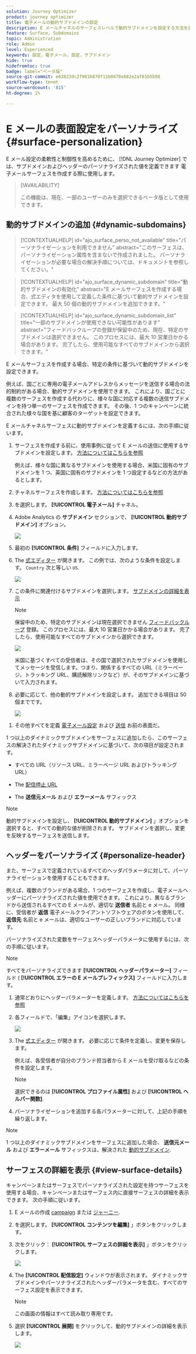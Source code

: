 ```yaml
---
solution: Journey Optimizer
product: journey optimizer
title: 電子メールの動的サブドメインの設定
description: E メールチャネルのサーフェスレベルで動的サブドメインを設定する方法を説明します
feature: Surface, Subdomains
topic: Administration
role: Admin
level: Experienced
keywords: 設定，電子メール，設定，サブドメイン
hide: true
hidefromtoc: true
badge: label="ベータ版"
source-git-commit: e63823dc2f901b870f11b0478e682e2af61b5b98
workflow-type: tm+mt
source-wordcount: '815'
ht-degree: 1%

---
```


# E メールの表面設定をパーソナライズ {#surface-personalization}

E メール設定の柔軟性と制御性を高めるために、 [!DNL Journey Optimizer] では、サブドメインおよびヘッダーのパーソナライズされた値を定義できます<!--and URL tracking parameters--> 電子メールサーフェスを作成する際に使用します。

>[!AVAILABILITY]
>
>この機能は、現在、一部のユーザーのみを選択できるベータ版として使用できます。 <!--To join the beta program, contact Adobe Customer Care.-->

## 動的サブドメインの追加 {#dynamic-subdomains}

>[!CONTEXTUALHELP]
>id="ajo_surface_perso_not_available"
>title="パーソナライゼーションを利用できません"
>abstract="このサーフェスは、パーソナライゼーション属性を含まないで作成されました。 パーソナライゼーションが必要な場合の解決手順については、ドキュメントを参照してください。"

>[!CONTEXTUALHELP]
>id="ajo_surface_dynamic_subdomain"
>title="動的サブドメインの有効化"
>abstract="E メールサーフェスを作成する場合、式エディタを使用して定義した条件に基づいて動的サブドメインを設定できます。 最大 50 個の動的サブドメインを追加できます。"

>[!CONTEXTUALHELP]
>id="ajo_surface_dynamic_subdomain_list"
>title="一部のサブドメインが使用できない可能性があります"
>abstract="フィードバックループの登録が保留中のため、現在、特定のサブドメインは選択できません。 このプロセスには、最大 10 営業日かかる場合があります。 完了したら、使用可能なすべてのサブドメインから選択できます。"

E メールサーフェスを作成する場合、特定の条件に基づいて動的サブドメインを設定できます。

例えば、国ごとに専用の電子メールアドレスからメッセージを送信する場合の法的制約がある場合、動的サブドメインを使用できます。 これにより、国ごとに複数のサーフェスを作成する代わりに、様々な国に対応する複数の送信サブドメインを持つ単一のサーフェスを作成できます。 その後、1 つのキャンペーンに統合された様々な国を基に顧客のターゲットを設定できます。

E メールチャネルサーフェスに動的サブドメインを定義するには、次の手順に従います。

1. サーフェスを作成する前に、使用事例に従って E メールの送信に使用するサブドメインを設定します。 [方法についてはこちらを参照](../configuration/about-subdomain-delegation.md)

   例えば、様々な国に異なるサブドメインを使用する場合、米国に固有のサブドメインを 1 つ、英国に固有のサブドメインを 1 つ設定するなどの方法があるとします。

1. チャネルサーフェスを作成します。 [方法についてはこちらを参照](../configuration/channel-surfaces.md)

1. を選択します。 **[!UICONTROL 電子メール]** チャネル。

1. Adobe Analytics の **サブドメイン** セクションで、 **[!UICONTROL 動的サブドメイン]** オプション。

   ![](assets/surface-email-dynamic-subdomain.png)

1. 最初の **[!UICONTROL 条件]** フィールドに入力します。

1. The [式エディター](../personalization/personalization-build-expressions.md) が開きます。 この例では、次のような条件を設定します。 `Country` 次と等しい `US`.

   ![](assets/surface-email-edit-condition.png)

1. この条件に関連付けるサブドメインを選択します。 [サブドメインの詳細を表示](../configuration/about-subdomain-delegation.md)

   >[!NOTE]
   >
   >保留中のため、特定のサブドメインは現在選択できません [フィードバックループ](../reports/deliverability.md#feedback-loops) 登録。 このプロセスには、最大 10 営業日かかる場合があります。 完了したら、使用可能なすべてのサブドメインから選択できます。 <!--where FL registration happens? is it when delegating a subdomain and you're awaiting from subdomain validation? or is it on ISP side only?-->

   ![](assets/surface-email-select-subdomain.png)

   米国に基づくすべての受信者は、その国で選択されたサブドメインを使用してメッセージを受信します。つまり、関係するすべての URL（ミラーページ、トラッキング URL、購読解除リンクなど）が、そのサブドメインに基づいて入力されます。

1. 必要に応じて、他の動的サブドメインを設定します。 追加できる項目は 50 個までです。

   ![](assets/surface-email-add-dynamic-subdomain.png)

<!--Select the [IP pool](../configuration/ip-pools.md) to associate with the surface. [Learn more](email-settings.md#subdomains-and-ip-pools)-->

1. その他すべてを定義 [電子メール設定](email-settings.md) および [送信](../configuration/channel-surfaces.md#create-channel-surface) お前の表面だ。

1 つ以上のダイナミックサブドメインをサーフェスに追加したら、このサーフェスの解決されたダイナミックサブドメインに基づいて、次の項目が設定されます。

* すべての URL（リソース URL、ミラーページ URL およびトラッキング URL）

* The [配信停止 URL](email-settings.md#list-unsubscribe)

* The **送信元メール** および **エラーメール** サフィックス

>[!NOTE]
>
>動的サブドメインを設定し、 **[!UICONTROL 動的サブドメイン]** 」オプションを選択すると、すべての動的な値が削除されます。 サブドメインを選択し、変更を反映するサーフェスを送信します。

## ヘッダーをパーソナライズ {#personalize-header}

また、サーフェスで定義されているすべてのヘッダパラメータに対して、パーソナライゼーションを使用することもできます。

例えば、複数のブランドがある場合、1 つのサーフェスを作成し、電子メールヘッダーにパーソナライズされた値を使用できます。 これにより、異なるブランドから送信されるすべての E メールが、適切な **送信者** 名前と e メール。 同様に、受信者が **返信** 電子メールクライアントソフトウェアのボタンを使用して、 **返信先** 名前と e メールは、適切なユーザーの正しいブランドに対応しています。

パーソナライズされた変数をサーフェスヘッダーパラメータに使用するには、次の手順に従います。

>[!NOTE]
>
>すべてをパーソナライズできます **[!UICONTROL ヘッダーパラメーター]** フィールド ( **[!UICONTROL エラーの E メールプレフィックス]** フィールドに入力します。


1. 通常どおりにヘッダーパラメーターを定義します。 [方法についてはこちらを参照](email-settings.md#email-header)

1. 各フィールドで、「編集」アイコンを選択します。

   ![](assets/surface-email-personalize-header.png)

1. The [式エディター](../personalization/personalization-build-expressions.md) が開きます。 必要に応じて条件を定義し、変更を保存します。

   例えば、各受信者が自分のブランド担当者から E メールを受け取るなどの条件を設定します。

   >[!NOTE]
   >
   >選択できるのは **[!UICONTROL プロファイル属性]** および **[!UICONTROL ヘルパー関数]**.

1. パーソナライゼーションを追加する各パラメーターに対して、上記の手順を繰り返します。

>[!NOTE]
>
>1 つ以上のダイナミックサブドメインをサーフェスに追加した場合、 **送信元メール** および **エラーメール** サフィックスは、解決された [動的サブドメイン](#dynamic-subdomains).

<!--
## Use personalized URL tracking {#personalize-url-tracking}

To use personalized URL tracking prameters, follow the steps below.

1. Select the profile attribute of your choice from the expression editor.

1. Repeat the steps above for each tracking parameter you want to personalize.

Now when the email is sent out, this parameter will be automatically appended to the end of the URL. You can then capture this parameter in web analytics tools or in performance reports.
-->

## サーフェスの詳細を表示 {#view-surface-details}

キャンペーンまたはサーフェスでパーソナライズされた設定を持つサーフェスを使用する場合、キャンペーンまたはサーフェス内に直接サーフェスの詳細を表示できます。 次の手順に従います。

1. E メールの作成 [campaign](../campaigns/create-campaign.md) または [ジャーニー](../building-journeys/journey-gs.md).

1. を選択します。 **[!UICONTROL コンテンツを編集]** 」ボタンをクリックします。

1. 次をクリック： **[!UICONTROL サーフェスの詳細を表示]** 」ボタンをクリックします。

   ![](assets/campaign-view-surface-details.png)

1. The **[!UICONTROL 配信設定]** ウィンドウが表示されます。 ダイナミックサブドメインやパーソナライズされたヘッダーパラメータを含む、すべてのサーフェス設定を表示できます。

   >[!NOTE]
   >
   >この画面の情報はすべて読み取り専用です。

1. 選択 **[!UICONTROL 展開]** をクリックして、動的サブドメインの詳細を表示します。

   ![](assets/campaign-delivery-settings-subdomain-expand.png)

